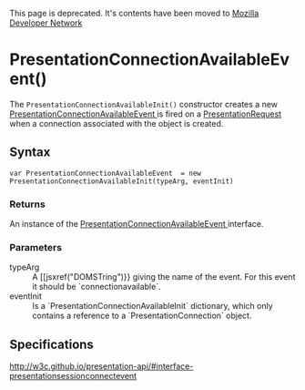 This page is deprecated. It's contents have been moved to [Mozilla Developer Network](https://developer.mozilla.org/en-US/)

# PresentationConnectionAvailableEvent()

The `PresentationConnectionAvailableInit()` constructor creates a new [PresentationConnectionAvailableEvent ](PresentationConnectionAvailableEvent.md) is fired on a [PresentationRequest](PresentationRequest.md) when a connection associated with the object is created.

## Syntax

`var PresentationConnectionAvailableEvent  = new PresentationConnectionAvailableInit(typeArg, eventInit)`

### Returns

An instance of the [PresentationConnectionAvailableEvent ](PresentationConnectionAvailableEvent.md) interface.

### Parameters

<dl>
  <dt>typeArg</dt>
  <dd>A [[jsxref("DOMSTring")}} giving the name of the event. For this event it should be `connectionavailable`.</dd>
  <dt>eventInit</dt>
  <dd>Is a `PresentationConnectionAvailableInit` dictionary, which only contains a reference to a `PresentationConnection` object. </dd>
</dl>

## Specifications

<http://w3c.github.io/presentation-api/#interface-presentationsessionconnectevent>
